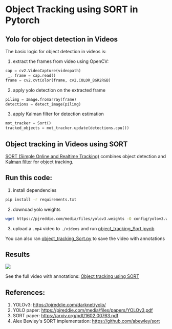 # Object Tracking using SORT in Pytorch

## Yolo for object detection in Videos

The basic logic for object detection in videos is:

1. extract the frames from video using OpenCV:

```python
cap = cv2.VideoCapture(videopath)
 _, frame = cap.read()
frame = cv2.cvtColor(frame, cv2.COLOR_BGR2RGB)
```
2. apply yolo detection on the extracted frame

```python
pilimg = Image.fromarray(frame)
detections = detect_image(pilimg)
```

3. apply Kalman filter for detection estimation
```python
mot_tracker = Sort() 
tracked_objects = mot_tracker.update(detections.cpu())
```


## Object tracking in Videos using SORT
[SORT (Simple Online and Realtime Tracking)](https://arxiv.org/pdf/1602.00763.pdf) combines object detection and [Kalman filter](https://en.wikipedia.org/wiki/Kalman_filter) for object tracking. 

## Run this code:
1. install dependencies
```bash
pip install -r requirements.txt
```
2. downoad yolo weights
```bash
wget https://pjreddie.com/media/files/yolov3.weights -O config/yolov3.weights
```
3. upload a `.mp4` video to `./videos` and run [object_tracking_Sort.ipynb](./object_tracking_Sort.ipynb)

You can also ran [object_tracking_Sort.py](./object_tracking_Sort.py) to save the video with annotations

## Results
<img src='video/traffic_1.gif'/>

See the full video with annotations: [Object tracking using SORT](https://youtu.be/SNNbYUvBDy0)


## References:

1. YOLOv3: https://pjreddie.com/darknet/yolo/
1. YOLO paper: https://pjreddie.com/media/files/papers/YOLOv3.pdf
1. SORT paper: https://arxiv.org/pdf/1602.00763.pdf
1. Alex Bewley's SORT implementation: https://github.com/abewley/sort